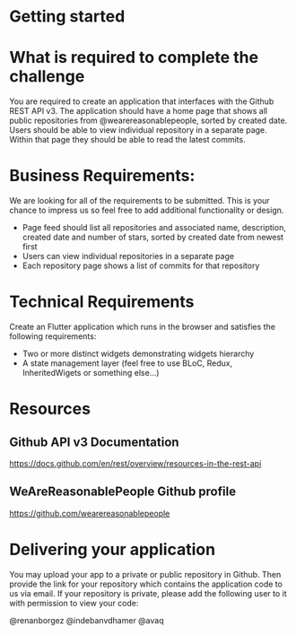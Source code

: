 # Getting started

# What is required to complete the challenge

You are required to create an application that interfaces with the Github REST API v3. 
The application should have a home page that shows all public repositories from 
@wearereasonablepeople, sorted by created date. Users should be able to view individual repository in
a separate page. Within that page they should be able to read the latest commits.

# Business Requirements:

We are looking for all of the requirements to be submitted. This is your chance to impress us so 
feel free to add additional functionality or design.

* Page feed should list all repositories and associated name, description, created date and number of stars, sorted by created date from newest first
* Users can view individual repositories in a separate page
* Each repository page shows a list of commits for that repository

# Technical Requirements

Create an Flutter application which runs in the browser and satisfies the following requirements:

* Two or more distinct widgets demonstrating widgets hierarchy
* A state management layer (feel free to use BLoC, Redux, InheritedWigets or something else...)

# Resources

## Github API v3 Documentation

https://docs.github.com/en/rest/overview/resources-in-the-rest-api

## WeAreReasonablePeople Github profile

https://github.com/wearereasonablepeople

# Delivering your application

You may upload your app to a private or public repository in Github. 
Then provide the link for your repository which contains the application code to us via email.
If your repository is private, please add the following user to it with permission to view your code:

@renanborgez @indebanvdhamer @avaq

